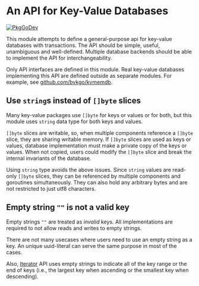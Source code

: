 # An API for Key-Value Databases

[![PkgGoDev](https://pkg.go.dev/badge/bvkgo/kv)](https://pkg.go.dev/github.com/bvkgo/kv)

This module attempts to define a general-purpose api for key-value databases
with transactions. The API should be simple, useful, unambiguous and
well-defined. Multiple database backends should be able to implement the API
for interchangeability.

Only API interfaces are defined in this module. Real key-value databases
implementing this API are defined outside as separate modules. For example, see
[github.com/bvkgo/kvmemdb](https://pkg.go.dev/github.com/bvkgo/kvmemdb).

## Use `string`s instead of `[]byte` slices

Many key-value packages use `[]byte` for keys or values or for both, but this
module uses `string` data type for both keys and values.

`[]byte` slices are writable, so, when multiple components reference a `[]byte`
slice, they are sharing writable memory.  If `[]byte` slices are used as keys
or values, database implementation must make a private copy of the keys or
values. When not copied, users could modify the `[]byte` slice and break the
internal invariants of the database.

Using `string` type avoids the above issues. Since `string` values are
read-only `[]byte` slices, they can be referenced by multiple components and
goroutines simultaneously.  They can also hold any arbitrary bytes and are not
restricted to just utf8 characters.

## Empty string `""` is not a valid key

Empty strings `""` are treated as *invalid* keys. All implementations are
required to not allow reads and writes to empty strings.

There are not many usecases where users need to use an empty string as a
key. An unique uuid-literal can serve the same purpose in most of the cases.

Also, [Iterator](https://pkg.go.dev/github.com/bvkgo/kv#Iterator) API uses
empty strings to indicate all of the key range or the end of keys (i.e., the
largest key when ascending or the smallest key when descending).
